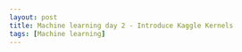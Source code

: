 ```yaml
---
layout: post
title: Machine learning day 2 - Introduce Kaggle Kernels
tags: [Machine learning]
---
```

